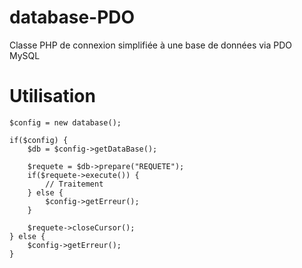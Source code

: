 database-PDO
============

Classe PHP de connexion simplifiée à une base de données via PDO MySQL


Utilisation
===========

    $config = new database();
    
    if($config) {
        $db = $config->getDataBase();

        $requete = $db->prepare("REQUETE");
        if($requete->execute()) {
            // Traitement
        } else {
            $config->getErreur();
        }

        $requete->closeCursor();
    } else {
        $config->getErreur();
    }
